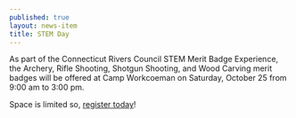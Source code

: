 ```yaml
---
published: true
layout: news-item
title: STEM Day
---
```


As part of the Connecticut Rivers Council STEM Merit Badge Experience, the
Archery, Rifle Shooting, Shotgun Shooting, and Wood Carving merit badges will
be offered at Camp Workcoeman on Saturday, October 25 from 9:00 am to 3:00 pm.

Space is limited so, [register today](http://web.archive.org/web/20150203083329/http://www.ctrivers.org/Event.aspx?id=11069)!
